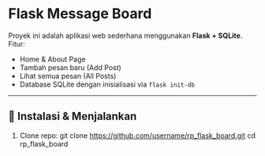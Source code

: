 # Flask Message Board

Proyek ini adalah aplikasi web sederhana menggunakan **Flask + SQLite**.  
Fitur:
- Home & About Page
- Tambah pesan baru (Add Post)
- Lihat semua pesan (All Posts)
- Database SQLite dengan inisialisasi via `flask init-db`

---

## 🚀 Instalasi & Menjalankan

1. Clone repo:
   git clone https://github.com/username/rp_flask_board.git
   cd rp_flask_board
